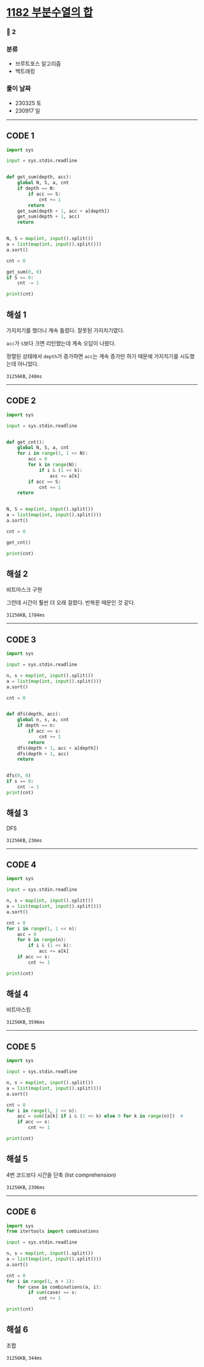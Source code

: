 # [1182 부분수열의 합](https://www.acmicpc.net/problem/1182)

### 🥈 2

### 분류

- 브루트포스 알고리즘
- 백트래킹

### 풀이 날짜

- 230325 토
- 230917 일

---

## CODE 1

```python
import sys

input = sys.stdin.readline


def get_sum(depth, acc):
    global N, S, a, cnt
    if depth == N:
        if acc == S:
            cnt += 1
        return
    get_sum(depth + 1, acc + a[depth])
    get_sum(depth + 1, acc)
    return


N, S = map(int, input().split())
a = list(map(int, input().split()))
a.sort()

cnt = 0

get_sum(0, 0)
if S == 0:
    cnt -= 1

print(cnt)

```

## 해설 1

가지치기를 했더니 계속 틀렸다. 잘못된 가지치기였다.

`acc`가 `S`보다 크면 리턴했는데 계속 오답이 나왔다.

정렬된 상태에서 `depth`가 증가하면 `acc`는 계속 증가만 하기 때문에 가지치기를 시도했는데 아니었다.

`31256KB`, `248ms`

---

## CODE 2

```python
import sys

input = sys.stdin.readline


def get_cnt():
    global N, S, a, cnt
    for i in range(1, 1 << N):
        acc = 0
        for k in range(N):
            if i & (1 << k):
                acc += a[k]
        if acc == S:
            cnt += 1
    return


N, S = map(int, input().split())
a = list(map(int, input().split()))
a.sort()

cnt = 0

get_cnt()

print(cnt)

```

## 해설 2

비트마스크 구현

그런데 시간이 훨씬 더 오래 걸렸다. 반복문 때문인 것 같다.

`31256KB`, `1784ms`

---

## CODE 3

```python
import sys

input = sys.stdin.readline

n, s = map(int, input().split())
a = list(map(int, input().split()))
a.sort()

cnt = 0


def dfs(depth, acc):
    global n, s, a, cnt
    if depth == n:
        if acc == s:
            cnt += 1
        return
    dfs(depth + 1, acc + a[depth])
    dfs(depth + 1, acc)
    return


dfs(0, 0)
if s == 0:
    cnt -= 1
print(cnt)
```

## 해설 3

DFS

`31256KB`, `236ms`

---

## CODE 4

```python
import sys

input = sys.stdin.readline

n, s = map(int, input().split())
a = list(map(int, input().split()))
a.sort()

cnt = 0
for i in range(1, 1 << n):
    acc = 0
    for k in range(n):
        if i & (1 << k):
            acc += a[k]
    if acc == s:
        cnt += 1

print(cnt)
```

## 해설 4

비트마스킹

`31256KB`, `3596ms`

---

## CODE 5

```python
import sys

input = sys.stdin.readline

n, s = map(int, input().split())
a = list(map(int, input().split()))
a.sort()

cnt = 0
for i in range(1, 1 << n):
    acc = sum([a[k] if i & (1 << k) else 0 for k in range(n)])  #
    if acc == s:
        cnt += 1

print(cnt)
```

## 해설 5

4번 코드보다 시간을 단축 (list comprehension)

`31256KB`, `2396ms`

---

## CODE 6

```python
import sys
from itertools import combinations

input = sys.stdin.readline

n, s = map(int, input().split())
a = list(map(int, input().split()))
a.sort()

cnt = 0
for i in range(1, n + 1):
    for case in combinations(a, i):
        if sum(case) == s:
            cnt += 1

print(cnt)
```

## 해설 6

조합

`31256KB`, `344ms`
